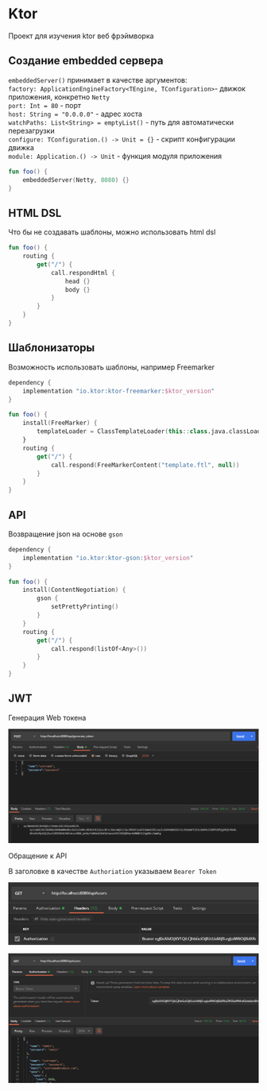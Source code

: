 # Ktor
Проект для изучения ktor веб фрэймворка

## Создание embedded сервера

`embeddedServer()` принимает в качестве аргументов: <br>
`factory: ApplicationEngineFactory<TEngine, TConfiguration>`- движок приложения, конкретно `Netty`<br>
`port: Int = 80` - порт <br>
`host: String = "0.0.0.0"` - адрес хоста <br>
`watchPaths: List<String> = emptyList()` - путь для автоматически перезагрузки <br>
`configure: TConfiguration.() -> Unit = {}` - скрипт конфигурации движка <br>
`module: Application.() -> Unit` - функция модуля приложения
```kotlin
fun foo() {
    embeddedServer(Netty, 8080) {}
}
```

## HTML DSL

Что бы не создавать шаблоны, можно использовать html dsl
```kotlin
fun foo() {
    routing {
        get("/") {
            call.respondHtml {
                head {}
                body {}
            }
        }       
    }
}
```

## Шаблонизаторы
Возможность использовать шаблоны, например Freemarker

```groovy
dependency {
    implementation "io.ktor:ktor-freemarker:$ktor_version"
}
```

```kotlin
fun foo() {
    install(FreeMarker) {
        templateLoader = ClassTemplateLoader(this::class.java.classLoader, "templates")
    }
    routing {
        get("/") {
            call.respond(FreeMarkerContent("template.ftl", null))
        }
    }
}
```

## API
Возвращение json на основе `gson`

```groovy
dependency {
    implementation "io.ktor:ktor-gson:$ktor_version"
}
```

```kotlin
fun foo() {
    install(ContentNegotiation) {
        gson {
            setPrettyPrinting()
        }
    }
    routing {
        get("/") {
            call.respond(listOf<Any>())
        }
    }
}
```

## JWT
Генерация Web токена

![generate_token](./imageResources/generate_token.PNG)

Обращение к API

В заголовке в качестве `Authoriation` указываем `Bearer Token`

![header_authorization](./imageResources/header_authorization.PNG)

![accessing_api](./imageResources/accessing_api.PNG)